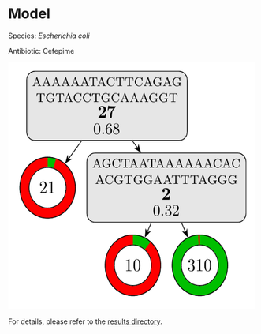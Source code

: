 
# Model

Species: *Escherichia coli*

Antibiotic: Cefepime

<a href="./model.pdf"><img src="./model.png" width=500 height=500 /></a>

For details, please refer to the [results directory](../../../../../results/cart_b/escherichia%20coli/cefepime/repeat_9/).

